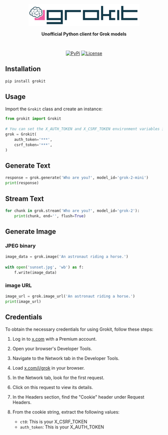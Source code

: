 <div align="center">
  <img src="./misc/grokit.svg" alt="Logo" height="70" />
  <p><strong>Unofficial Python client for Grok models</strong></p>
</div>
<br/>

<p align="center">
    <a href="https://pypi.python.org/pypi/grokit/"><img alt="PyPi" src="https://img.shields.io/pypi/v/grokit.svg?style=flat-square"></a>
    <a href="https://github.com/EveripediaNetwork/grokit/blob/master/LICENSE"><img alt="License" src="https://img.shields.io/github/license/EveripediaNetwork/grokit.svg?style=flat-square"></a>
</p>

## Installation

```bash
pip install grokit
```

## Usage
Import the `Grokit` class and create an instance:

```python
from grokit import Grokit

# You can set the X_AUTH_TOKEN and X_CSRF_TOKEN environment variables instead
grok = Grokit(
    auth_token='***',
    csrf_token='***',
)
```

## Generate Text

```python
response = grok.generate('Who are you?', model_id='grok-2-mini')
print(response)
```

## Stream Text

```python
for chunk in grok.stream('Who are you?', model_id='grok-2'):
    print(chunk, end='', flush=True)
```

## Generate Image

### JPEG binary
```python
image_data = grok.image('An astronaut riding a horse.')

with open('sunset.jpg', 'wb') as f:
    f.write(image_data)
```

### image URL
```python
image_url = grok.image_url('An astronaut riding a horse.')
print(image_url)
```

## Credentials

To obtain the necessary credentials for using Grokit, follow these steps:

1. Log in to [x.com](https://x.com) with a Premium account.

2. Open your browser's Developer Tools.

3. Navigate to the Network tab in the Developer Tools.

4. Load [x.com/i/grok](https://x.com/i/grok) in your browser.

5. In the Network tab, look for the first request.

6. Click on this request to view its details.

7. In the Headers section, find the "Cookie" header under Request Headers.

8. From the cookie string, extract the following values:
   - `ct0`: This is your X_CSRF_TOKEN
   - `auth_token`: This is your X_AUTH_TOKEN
